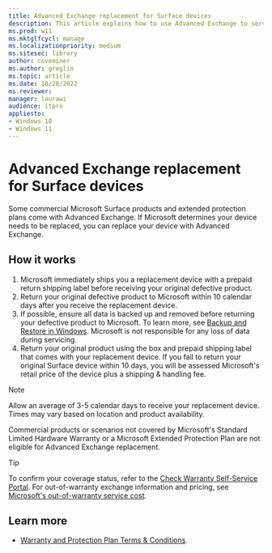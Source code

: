 ```yaml
---
title: Advanced Exchange replacement for Surface devices
description: This article explains how to use Advanced Exchange to service or repair eligible Surface devices
ms.prod: w11
ms.mktglfcycl: manage
ms.localizationpriority: medium
ms.sitesec: library
author: coveminer
ms.author: greglin
ms.topic: article
ms.date: 10/28/2022
ms.reviewer: 
manager: laurawi
audience: itpro
appliesto:
- Windows 10
- Windows 11
---
```


# Advanced Exchange replacement for Surface devices

Some commercial Microsoft Surface products and extended protection plans come with Advanced Exchange. If Microsoft determines your device needs to be replaced, you can replace your device with Advanced Exchange.

## How it works

1. Microsoft immediately ships you a replacement device with a prepaid return shipping label before receiving your original defective product.
2. Return your original defective product to Microsoft within 10 calendar days after you receive the replacement device.
3. If possible, ensure all data is backed up and removed before returning your defective product to Microsoft. To learn more, see [Backup and Restore in Windows](https://support.microsoft.com/topic/352091d2-bb9d-3ea3-ed18-52ef2b88cbef). Microsoft is not responsible for any loss of data during servicing.    
4. Return your original product using the box and prepaid shipping label that comes with your replacement device. If you fail to return your original Surface device within 10 days, you will be assessed Microsoft's retail price of the device plus a shipping & handling fee.  

> [!NOTE]
> Allow an average of 3-5 calendar days to receive your replacement device. Times may vary based on location and product availability.

Commercial products or scenarios not covered by Microsoft's Standard Limited Hardware Warranty or a Microsoft Extended Protection Plan are not eligible for Advanced Exchange replacement. 

> [!TIP]
> To confirm your coverage status, refer to the [Check Warranty Self-Service Portal](https://mybusinessservice.surface.com/CheckWarranty/CheckWarranty). For out-of-warranty exchange information and pricing, see [Microsoft's out-of-warranty service cost](https://support.microsoft.com/topic/how-much-does-out-of-warranty-service-cost-for-your-surface-device-or-accessory-4c77ac8a-e8c3-d0e4-7e8a-a29f768d43ff).
 

## Learn more

- [Warranty and Protection Plan Terms & Conditions](https://support.microsoft.com/windows/warranty-and-protection-plan-terms-conditions-eedf7a23-84a7-1a47-480b-0e10503eedf5).